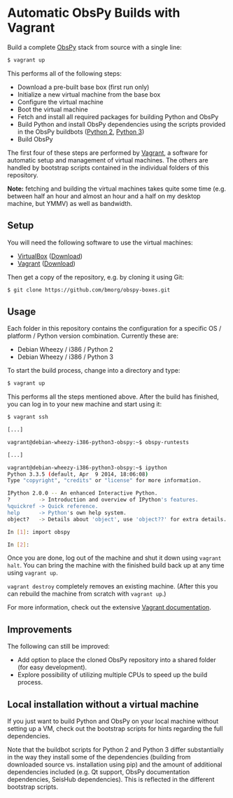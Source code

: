 # Automatic ObsPy Builds with Vagrant

Build a complete [ObsPy](http://obspy.org) stack from source with a single line:

```bash
$ vagrant up
```

This performs all of the following steps:
 - Download a pre-built base box (first run only)
 - Initialize a new virtual machine from the base box
 - Configure the virtual machine
 - Boot the virtual machine
 - Fetch and install all required packages for building Python and ObsPy
 - Build Python and install ObsPy dependencies using the scripts provided in the ObsPy buildbots ([Python 2](https://github.com/bmorg/sandbox/blob/bash_enhancements/buildbots/install_python.sh), [Python 3](https://github.com/bmorg/sandbox/blob/bash_enhancements/buildbots/install_python3.sh))
 - Build ObsPy

The first four of these steps are performed by [Vagrant](http://www.vagrantup.com/), a software for automatic setup and management of virtual machines. The others are handled by bootstrap scripts contained in the individual folders of this repository.

**Note:** fetching and building the virtual machines takes quite some time (e.g. between half an hour and almost an hour and a half on my desktop machine, but YMMV) as well as bandwidth.

## Setup

You will need the following software to use the virtual machines:
 - [VirtualBox](https://www.virtualbox.org/) ([Download](https://www.virtualbox.org/wiki/Downloads))
 - [Vagrant](http://www.vagrantup.com/) ([Download](http://www.vagrantup.com/downloads.html))

Then get a copy of the repository, e.g. by cloning it using Git:

```bash
$ git clone https://github.com/bmorg/obspy-boxes.git
```

## Usage

Each folder in this repository contains the configuration for a specific OS / platform / Python version combination. Currently these are:
 - Debian Wheezy / i386 / Python 2
 - Debian Wheezy / i386 / Python 3

To start the build process, change into a directory and type:

```bash
$ vagrant up
```

This performs all the steps mentioned above. After the build has finished, you can log in to your new machine and start using it:

```bash
$ vagrant ssh

[...]

vagrant@debian-wheezy-i386-python3-obspy:~$ obspy-runtests

[...]

vagrant@debian-wheezy-i386-python3-obspy:~$ ipython
Python 3.3.5 (default, Apr  9 2014, 18:06:08) 
Type "copyright", "credits" or "license" for more information.

IPython 2.0.0 -- An enhanced Interactive Python.
?         -> Introduction and overview of IPython's features.
%quickref -> Quick reference.
help      -> Python's own help system.
object?   -> Details about 'object', use 'object??' for extra details.

In [1]: import obspy

In [2]:
```

Once you are done, log out of the machine and shut it down using `vagrant halt`. You can bring the machine with the finished build back up at any time using `vagrant up`.

`vagrant destroy` completely removes an existing machine. (After this you can rebuild the machine from scratch with `vagrant up`.)

For more information, check out the extensive [Vagrant documentation](http://docs.vagrantup.com/v2/networking/private_network.html).

## Improvements

The following can still be improved:
 - Add option to place the cloned ObsPy repository into a shared folder (for easy development).
 - Explore possibility of utilizing multiple CPUs to speed up the build process.

## Local installation without a virtual machine

If you just want to build Python and ObsPy on your local machine without setting up a VM, check out the bootstrap scripts for hints regarding the full dependencies.

Note that the buildbot scripts for Python 2 and Python 3 differ substantially in the way they install some of the dependencies (building from downloaded source vs. installation using pip) and the amount of additional dependencies included (e.g. Qt support, ObsPy documentation dependencies, SeisHub dependencies). This is reflected in the different bootstrap scripts.
